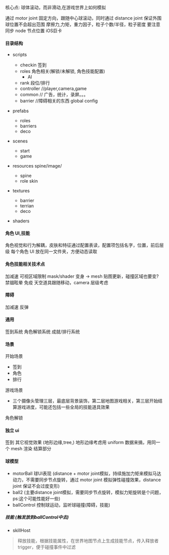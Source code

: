 核心点: 球体滚动，而非滑动,在游戏世界上如何模拟

通过 motor joint 固定方向，跟随中心球滚动，同时通过 distance joint 保证外围球位置不会超出范围
摩擦力,力矩，重力因子，粒子个数/半径，粒子密度
要注意同步 node 节点位置
iOS巨卡

#### 目录结构

- scripts

  - checkin 签到
  - roles 角色相关(解锁/未解锁, 角色技能配置)
    - AI
  - rank 段位/排行
  - controller //player,camera,game
  - common // 广告，统计，录屏。。。
  - barrier //障碍相关的东西
    global
    config

- prefabs

  - roles
  - barriers
  - deco

- scenes

  - start
  - game

- resources spine/image/

  - spine
  - role skin

- textures

  - barrier
  - terrian
  - deco

- shaders

#### 角色 UI,技能

角色视觉和行为解耦，皮肤和特征通过配置表读，配置项包括名字，位置，前后层级
每个角色 UI 放在同一文件夹，方便动态读取

#### 角色技能相关技术点

加减速
可视区域限制 mask/shader
变身 -> mesh 贴图更新，碰撞区域也要变?
禁锢眩晕
免疫
天空道具跟随移动，camera 层级考虑

#### 障碍

加减速
反弹

#### 通用

签到系统
角色解锁系统
成就/排行系统

#### 场景

开始场景

- 签到
- 角色
- 排行

游戏场景

- 三个摄像头管理三层，最底层背景装饰，第二层地图游戏相关，第三层开始结算游戏进度，可能还包括一些全局的技能道具效果

角色解锁

#### 独立 ui

签到
其它视觉效果 (地形边缘,tree,)
地形边缘考虑用 uniform 数据来搞，用同一个 mesh 渲染
结算部分

#### 球模型

- motorBall  球UI表现 (distance + motor joint模拟，持续施加力矩来模拟马达动力，不需要同步节点旋转，通过 motor joint 模拟弹性碰撞效果，distance joint 保证不会过度变形)
- ball2 (主要distance joint模拟，需要同步节点旋转，模拟力矩旋转是个问题，ps:这个可能性能好一些)
- ballControl 控制球运动，监听球碰撞(障碍，技能)

##### 技能 (触发放到ballControl中去)

- skillHost 

> 释放技能，根据技能属性，在世界地图节点上生成技能节点，传入释放者 trigger，便于碰撞事件中过滤


